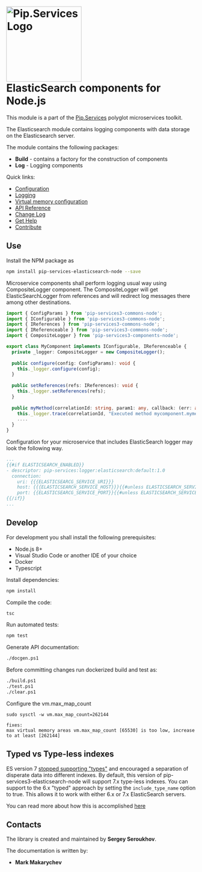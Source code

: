 # <img src="https://uploads-ssl.webflow.com/5ea5d3315186cf5ec60c3ee4/5edf1c94ce4c859f2b188094_logo.svg" alt="Pip.Services Logo" width="200"> <br/> ElasticSearch components for Node.js

This module is a part of the [Pip.Services](http://pipservices.org) polyglot microservices toolkit.

The Elasticsearch module contains logging components with data storage on the Elasticsearch server.

The module contains the following packages:
- **Build** - contains a factory for the construction of components
- **Log** - Logging components

<a name="links"></a> Quick links:

* [Configuration](https://www.pipservices.org/recipies/configuration)
* [Logging](https://www.pipservices.org/recipies/active-logic)
* [Virtual memory configuration](https://www.elastic.co/guide/en/elasticsearch/reference/current/vm-max-map-count.html)
* [API Reference](https://pip-services3-node.github.io/pip-services3-elasticsearch-node/globals.html)
* [Change Log](CHANGELOG.md)
* [Get Help](https://www.pipservices.org/community/help)
* [Contribute](https://www.pipservices.org/community/contribute)

## Use

Install the NPM package as
```bash
npm install pip-services-elasticsearch-node --save
```

Microservice components shall perform logging usual way using CompositeLogger component.
The CompositeLogger will get ElasticSearchLogger from references and will redirect log messages
there among other destinations.

```typescript
import { ConfigParams } from 'pip-services3-commons-node'; 
import { IConfigurable } from 'pip-services3-commons-node'; 
import { IReferences } from 'pip-services3-commons-node'; 
import { IReferenceable } from 'pip-services3-commons-node'; 
import { CompositeLogger } from 'pip-services3-components-node'; 

export class MyComponent implements IConfigurable, IReferenceable {
  private _logger: CompositeLogger = new CompositeLogger();
  
  public configure(config: ConfigParams): void {
    this._logger.configure(config);
  }
  
  public setReferences(refs: IReferences): void {
    this._logger.setReferences(refs);
  }
  
  public myMethod(correlationId: string, param1: any, callback: (err: any, result: any) => void): void {
    this._logger.trace(correlationId, "Executed method mycomponent.mymethod");
    ....
  }
}
```

Configuration for your microservice that includes ElasticSearch logger may look the following way.

```yaml
...
{{#if ELASTICSEARCH_ENABLED}}
- descriptor: pip-services:logger:elasticsearch:default:1.0
  connection:
    uri: {{{ELASTICSEARCG_SERVICE_URI}}}
    host: {{{ELASTICSEARCH_SERVICE_HOST}}}{{#unless ELASTICSEARCH_SERVICE_HOST}}localhost{{/unless}}
    port: {{ELASTICSEARCG_SERVICE_PORT}}{{#unless ELASTICSEARCH_SERVICE_PORT}}9200{{/unless}}\ 
{{/if}}
...
```

## Develop

For development you shall install the following prerequisites:
* Node.js 8+
* Visual Studio Code or another IDE of your choice
* Docker
* Typescript

Install dependencies:
```bash
npm install
```

Compile the code:
```bash
tsc
```

Run automated tests:
```bash
npm test
```

Generate API documentation:
```bash
./docgen.ps1
```

Before committing changes run dockerized build and test as:
```bash
./build.ps1
./test.ps1
./clear.ps1
```

Configure the vm.max_map_count

`sudo sysctl -w vm.max_map_count=262144`

    fixes:
    max virtual memory areas vm.max_map_count [65530] is too low, increase to at least [262144]

## Typed vs Type-less indexes
ES version 7 [stopped supporting "types"](https://www.elastic.co/guide/en/elasticsearch/reference/current/removal-of-types.html) and encouraged a separation of disperate data into different indexes. By default, this version of pip-services3-elasticsearch-node will support 7.x type-less indexes. You can support to the 6.x "typed" approach by setting the `include_type_name` option to true. This allows it to work with either 6.x or 7.x ElasticSearch servers.

You can read more about how this is accomplished  [here](https://www.elastic.co/blog/moving-from-types-to-typeless-apis-in-elasticsearch-7-0)

## Contacts

The library is created and maintained by **Sergey Seroukhov**.

The documentation is written by:
- **Mark Makarychev**


